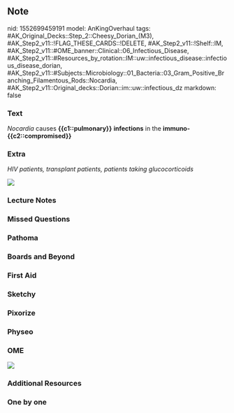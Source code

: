 ## Note
nid: 1552699459191
model: AnKingOverhaul
tags: #AK_Original_Decks::Step_2::Cheesy_Dorian_(M3), #AK_Step2_v11::!FLAG_THESE_CARDS::!DELETE, #AK_Step2_v11::!Shelf::IM, #AK_Step2_v11::#OME_banner::Clinical::06_Infectious_Disease, #AK_Step2_v11::#Resources_by_rotation::IM::uw::infectious_disease::infectious_disease_dorian, #AK_Step2_v11::#Subjects::Microbiology::01_Bacteria::03_Gram_Positive_Branching_Filamentous_Rods::Nocardia, #AK_Step2_v11::Original_decks::Dorian::im::uw::infectious_dz
markdown: false

### Text
<i>Nocardia</i> causes <b>{{c1::pulmonary}}</b> <b>infections</b>
in the <b>immuno-{{c2::compromised}}</b>

### Extra
<i>HIV patients, transplant patients, patients taking
glucocorticoids</i>
<div>
  <i><img src="paste-66911295504857.jpg"></i>
</div>

### Lecture Notes


### Missed Questions


### Pathoma


### Boards and Beyond


### First Aid


### Sketchy


### Pixorize


### Physeo


### OME
<div class="ome-widget">
  <a href=
  "https://onlinemeded.org/spa/infectious-disease?ref=anki"><img src="_OME_AnkiFlashcards_Topic_2.png"></a>
</div>

### Additional Resources


### One by one

